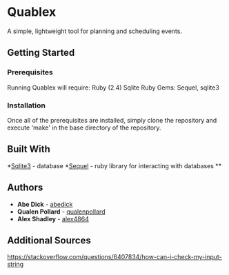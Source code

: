 # Quablex

A simple, lightweight tool for planning and scheduling events.

## Getting Started

### Prerequisites

Running Quablex will require:
Ruby (2.4)
Sqlite
Ruby Gems: Sequel, sqlite3

### Installation

Once all of the prerequisites are installed, simply clone the repository and execute 'make' in the base directory of the repository.

## Built With

*[Sqlite3](https://www.sqlite.org/) - database
*[Sequel](https://github.com/jeremyevans/sequel) - ruby library for interacting with databases
**

## Authors

* **Abe Dick** - [abedick](https://github.com/abedick)
* **Qualen Pollard** - [qualenpollard](https://github.com/qualenpollard)
* **Alex Shadley** - [alex4864](https://github.com/alex4864)

## Additional Sources

https://stackoverflow.com/questions/6407834/how-can-i-check-my-input-string
